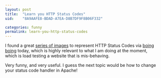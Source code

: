 ```yaml
---
layout: post
title:  "Learn you HTTP Status Codes"
uid:	"8A9AAFE8-BDAD-A7EA-D8B7DF9F8B06F332"

categories: funny
permalink: learn-you-http-status-codes
---
```

I found a great <a href="http://www.flickr.com/photos/apelad/sets/72157594388426362/
">series of images</a> to represent HTTP Status Codes via <a href="http://www.boingboing.net/2007/08/08/cartoons_for_http_er.html">boing boing</a> today, which is highly relevant to what I am doing at the moment, which is load testing a website that is mis-behaving. 

Very funny, and very useful. I guess the next topic would be how to change your status code handler in Apache!
